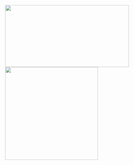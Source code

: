 <img src="https://user-images.githubusercontent.com/23410589/197376112-c49cae96-f189-4f36-952d-5fa67fb101e8.jpg" width="400" height="200" />

<img src="https://user-images.githubusercontent.com/23410589/197375198-0c210450-f300-4885-8f93-8534bf932058.PNG" width="300" height="300" />
